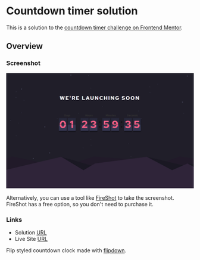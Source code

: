 # Countdown timer solution

This is a solution to the [countdown timer challenge on Frontend Mentor](https://www.frontendmentor.io/challenges/launch-countdown-timer-N0XkGfyz-).

## Overview

### Screenshot

![screenshot](./screenshot/screenshot.png)

Alternatively, you can use a tool like [FireShot](https://getfireshot.com/) to take the screenshot. FireShot has a free option, so you don't need to purchase it. 

### Links

- Solution [URL](https://www.frontendmentor.io/solutions/simple-a-countdown-timer-OoIMiye20)
- Live Site [URL](https://ic3top.github.io/Frontend-Mentor/countdown-timer/dist/)

Flip styled countdown clock made with [flipdown](https://github.com/PButcher/flipdown).